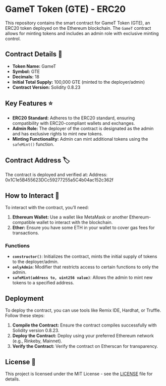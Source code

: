 # GameT Token (GTE) - ERC20

This repository contains the smart contract for GameT Token (GTE), an ERC20 token deployed on the Ethereum blockchain. The `GameT` contract allows for minting tokens and includes an admin role with exclusive minting control.

## Contract Details 📜

- **Token Name:** GameT
- **Symbol:** GTE
- **Decimals:** 18
- **Initial Total Supply:** 100,000 GTE (minted to the deployer/admin)
- **Contract Version:** Solidity 0.8.23

## Key Features ⭐

- **ERC20 Standard:** Adheres to the ERC20 standard, ensuring compatibility with ERC20-compliant wallets and exchanges.
- **Admin Role:** The deployer of the contract is designated as the admin and has exclusive rights to mint new tokens.
- **Minting Functionality:** Admin can mint additional tokens using the `safeMint()` function.

## Contract Address 🏷️

The contract is deployed and verified at:
Address: 0x1C1e5B455623DCc59277255a5C4b04ac152c362f

## How to Interact 🔧

To interact with the contract, you’ll need:

1. **Ethereum Wallet:** Use a wallet like MetaMask or another Ethereum-compatible wallet to interact with the blockchain.
2. **Ether:** Ensure you have some ETH in your wallet to cover gas fees for transactions.

### Functions

- **`constructor()`**: Initializes the contract, mints the initial supply of tokens to the deployer/admin.
- **`onlyAdmin`**: Modifier that restricts access to certain functions to only the admin.
- **`safeMint(address to, uint256 value)`**: Allows the admin to mint new tokens to a specified address.

## Deployment

To deploy the contract, you can use tools like Remix IDE, Hardhat, or Truffle. Follow these steps:

1. **Compile the Contract:** Ensure the contract compiles successfully with Solidity version 0.8.23.
2. **Deploy the Contract:** Deploy using your preferred Ethereum network (e.g., Rinkeby, Mainnet).
3. **Verify the Contract:** Verify the contract on Etherscan for transparency.

## License 📜

This project is licensed under the MIT License - see the [LICENSE](LICENSE) file for details.

